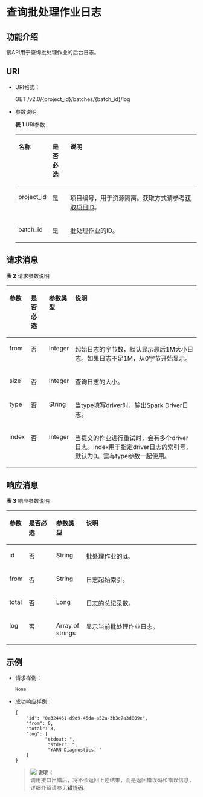 # 查询批处理作业日志<a name="dli_02_0128"></a>

## 功能介绍<a name="zh-cn_topic_0103345066_zh-cn_topic_0102902523_s1f0e4fd3d502405199f36f78e68721aa"></a>

该API用于查询批处理作业的后台日志。

## URI<a name="zh-cn_topic_0103345066_zh-cn_topic_0102902523_s9e1b8ec5b57c422a942b19835da7d66e"></a>

-   URI格式：

    GET /v2.0/\{project\_id\}/batches/\{batch\_id\}/log

-   参数说明

    **表 1**  URI参数

    <a name="zh-cn_topic_0103345066_zh-cn_topic_0102902523_zh-cn_topic_0069077803_table60779388"></a>
    <table><thead align="left"><tr id="zh-cn_topic_0103345066_zh-cn_topic_0102902523_zh-cn_topic_0069077803_row61411666"><th class="cellrowborder" valign="top" width="14.000000000000002%" id="mcps1.2.4.1.1"><p id="zh-cn_topic_0103345066_zh-cn_topic_0102902523_a420a62a594f9410eaea229ffc8037a61"><a name="zh-cn_topic_0103345066_zh-cn_topic_0102902523_a420a62a594f9410eaea229ffc8037a61"></a><a name="zh-cn_topic_0103345066_zh-cn_topic_0102902523_a420a62a594f9410eaea229ffc8037a61"></a>名称</p>
    </th>
    <th class="cellrowborder" valign="top" width="10%" id="mcps1.2.4.1.2"><p id="zh-cn_topic_0103345066_zh-cn_topic_0102902523_zh-cn_topic_0069077803_p873025824211"><a name="zh-cn_topic_0103345066_zh-cn_topic_0102902523_zh-cn_topic_0069077803_p873025824211"></a><a name="zh-cn_topic_0103345066_zh-cn_topic_0102902523_zh-cn_topic_0069077803_p873025824211"></a>是否必选</p>
    </th>
    <th class="cellrowborder" valign="top" width="76%" id="mcps1.2.4.1.3"><p id="zh-cn_topic_0103345066_zh-cn_topic_0102902523_a692d3cd97b464aed90ba6d841900a4a5"><a name="zh-cn_topic_0103345066_zh-cn_topic_0102902523_a692d3cd97b464aed90ba6d841900a4a5"></a><a name="zh-cn_topic_0103345066_zh-cn_topic_0102902523_a692d3cd97b464aed90ba6d841900a4a5"></a>说明</p>
    </th>
    </tr>
    </thead>
    <tbody><tr id="zh-cn_topic_0103345066_zh-cn_topic_0102902523_zh-cn_topic_0069077803_row48589216"><td class="cellrowborder" valign="top" width="14.000000000000002%" headers="mcps1.2.4.1.1 "><p id="zh-cn_topic_0103345066_zh-cn_topic_0102902523_zh-cn_topic_0069077803_p43412436"><a name="zh-cn_topic_0103345066_zh-cn_topic_0102902523_zh-cn_topic_0069077803_p43412436"></a><a name="zh-cn_topic_0103345066_zh-cn_topic_0102902523_zh-cn_topic_0069077803_p43412436"></a>project_id</p>
    </td>
    <td class="cellrowborder" valign="top" width="10%" headers="mcps1.2.4.1.2 "><p id="zh-cn_topic_0103345066_zh-cn_topic_0102902523_zh-cn_topic_0069077803_p26746391"><a name="zh-cn_topic_0103345066_zh-cn_topic_0102902523_zh-cn_topic_0069077803_p26746391"></a><a name="zh-cn_topic_0103345066_zh-cn_topic_0102902523_zh-cn_topic_0069077803_p26746391"></a>是</p>
    </td>
    <td class="cellrowborder" valign="top" width="76%" headers="mcps1.2.4.1.3 "><p id="p1310472724012"><a name="p1310472724012"></a><a name="p1310472724012"></a>项目编号，用于资源隔离。获取方式请参考<a href="获取项目ID.md">获取项目ID</a>。</p>
    </td>
    </tr>
    <tr id="zh-cn_topic_0103345066_row40002247161527"><td class="cellrowborder" valign="top" width="14.000000000000002%" headers="mcps1.2.4.1.1 "><p id="zh-cn_topic_0103345066_p11474470161527"><a name="zh-cn_topic_0103345066_p11474470161527"></a><a name="zh-cn_topic_0103345066_p11474470161527"></a>batch_id</p>
    </td>
    <td class="cellrowborder" valign="top" width="10%" headers="mcps1.2.4.1.2 "><p id="zh-cn_topic_0103345066_p57016873161527"><a name="zh-cn_topic_0103345066_p57016873161527"></a><a name="zh-cn_topic_0103345066_p57016873161527"></a>是</p>
    </td>
    <td class="cellrowborder" valign="top" width="76%" headers="mcps1.2.4.1.3 "><p id="zh-cn_topic_0103345066_p54964009161527"><a name="zh-cn_topic_0103345066_p54964009161527"></a><a name="zh-cn_topic_0103345066_p54964009161527"></a>批处理作业的ID。</p>
    </td>
    </tr>
    </tbody>
    </table>


## 请求消息<a name="zh-cn_topic_0103345066_zh-cn_topic_0102902523_section20458182103"></a>

**表 2**  请求参数说明

<a name="zh-cn_topic_0103345066_zh-cn_topic_0102902523_table1944164663513"></a>
<table><thead align="left"><tr id="zh-cn_topic_0103345066_zh-cn_topic_0102902523_row29441446113518"><th class="cellrowborder" valign="top" width="8%" id="mcps1.2.5.1.1"><p id="zh-cn_topic_0103345066_zh-cn_topic_0102902523_p1935161415364"><a name="zh-cn_topic_0103345066_zh-cn_topic_0102902523_p1935161415364"></a><a name="zh-cn_topic_0103345066_zh-cn_topic_0102902523_p1935161415364"></a>参数</p>
</th>
<th class="cellrowborder" valign="top" width="9.9%" id="mcps1.2.5.1.2"><p id="zh-cn_topic_0103345066_zh-cn_topic_0102902523_p1036131419366"><a name="zh-cn_topic_0103345066_zh-cn_topic_0102902523_p1036131419366"></a><a name="zh-cn_topic_0103345066_zh-cn_topic_0102902523_p1036131419366"></a>是否必选</p>
</th>
<th class="cellrowborder" valign="top" width="9.969999999999999%" id="mcps1.2.5.1.3"><p id="zh-cn_topic_0103345066_zh-cn_topic_0102902523_p17381114123617"><a name="zh-cn_topic_0103345066_zh-cn_topic_0102902523_p17381114123617"></a><a name="zh-cn_topic_0103345066_zh-cn_topic_0102902523_p17381114123617"></a>参数类型</p>
</th>
<th class="cellrowborder" valign="top" width="72.13000000000001%" id="mcps1.2.5.1.4"><p id="zh-cn_topic_0103345066_zh-cn_topic_0102902523_p1340121413614"><a name="zh-cn_topic_0103345066_zh-cn_topic_0102902523_p1340121413614"></a><a name="zh-cn_topic_0103345066_zh-cn_topic_0102902523_p1340121413614"></a>说明</p>
</th>
</tr>
</thead>
<tbody><tr id="zh-cn_topic_0103345066_row53252829155831"><td class="cellrowborder" valign="top" width="8%" headers="mcps1.2.5.1.1 "><p id="zh-cn_topic_0103345066_p46898331155831"><a name="zh-cn_topic_0103345066_p46898331155831"></a><a name="zh-cn_topic_0103345066_p46898331155831"></a>from</p>
</td>
<td class="cellrowborder" valign="top" width="9.9%" headers="mcps1.2.5.1.2 "><p id="zh-cn_topic_0103345066_p40668489155831"><a name="zh-cn_topic_0103345066_p40668489155831"></a><a name="zh-cn_topic_0103345066_p40668489155831"></a>否</p>
</td>
<td class="cellrowborder" valign="top" width="9.969999999999999%" headers="mcps1.2.5.1.3 "><p id="zh-cn_topic_0103345066_p5813287155831"><a name="zh-cn_topic_0103345066_p5813287155831"></a><a name="zh-cn_topic_0103345066_p5813287155831"></a>Integer</p>
</td>
<td class="cellrowborder" valign="top" width="72.13000000000001%" headers="mcps1.2.5.1.4 "><p id="zh-cn_topic_0103345066_p17904268162446"><a name="zh-cn_topic_0103345066_p17904268162446"></a><a name="zh-cn_topic_0103345066_p17904268162446"></a>起始日志的字节数，默认显示最后1M大小日志。如果日志不足1M，从0字节开始显示。</p>
</td>
</tr>
<tr id="zh-cn_topic_0103345066_row13373521155831"><td class="cellrowborder" valign="top" width="8%" headers="mcps1.2.5.1.1 "><p id="zh-cn_topic_0103345066_p6949431155831"><a name="zh-cn_topic_0103345066_p6949431155831"></a><a name="zh-cn_topic_0103345066_p6949431155831"></a>size</p>
</td>
<td class="cellrowborder" valign="top" width="9.9%" headers="mcps1.2.5.1.2 "><p id="zh-cn_topic_0103345066_p26033042155831"><a name="zh-cn_topic_0103345066_p26033042155831"></a><a name="zh-cn_topic_0103345066_p26033042155831"></a>否</p>
</td>
<td class="cellrowborder" valign="top" width="9.969999999999999%" headers="mcps1.2.5.1.3 "><p id="zh-cn_topic_0103345066_p28301633155831"><a name="zh-cn_topic_0103345066_p28301633155831"></a><a name="zh-cn_topic_0103345066_p28301633155831"></a>Integer</p>
</td>
<td class="cellrowborder" valign="top" width="72.13000000000001%" headers="mcps1.2.5.1.4 "><p id="zh-cn_topic_0103345066_p64252615162455"><a name="zh-cn_topic_0103345066_p64252615162455"></a><a name="zh-cn_topic_0103345066_p64252615162455"></a>查询日志的大小。</p>
</td>
</tr>
<tr id="row20634150143618"><td class="cellrowborder" valign="top" width="8%" headers="mcps1.2.5.1.1 "><p id="p1963555011368"><a name="p1963555011368"></a><a name="p1963555011368"></a>type</p>
</td>
<td class="cellrowborder" valign="top" width="9.9%" headers="mcps1.2.5.1.2 "><p id="p126351250133611"><a name="p126351250133611"></a><a name="p126351250133611"></a>否</p>
</td>
<td class="cellrowborder" valign="top" width="9.969999999999999%" headers="mcps1.2.5.1.3 "><p id="p76351550183617"><a name="p76351550183617"></a><a name="p76351550183617"></a>String</p>
</td>
<td class="cellrowborder" valign="top" width="72.13000000000001%" headers="mcps1.2.5.1.4 "><p id="p13636750103616"><a name="p13636750103616"></a><a name="p13636750103616"></a>当type填写driver时，输出Spark Driver日志。</p>
</td>
</tr>
<tr id="row4823049113716"><td class="cellrowborder" valign="top" width="8%" headers="mcps1.2.5.1.1 "><p id="p15823184912379"><a name="p15823184912379"></a><a name="p15823184912379"></a>index</p>
</td>
<td class="cellrowborder" valign="top" width="9.9%" headers="mcps1.2.5.1.2 "><p id="p2823349183712"><a name="p2823349183712"></a><a name="p2823349183712"></a>否</p>
</td>
<td class="cellrowborder" valign="top" width="9.969999999999999%" headers="mcps1.2.5.1.3 "><p id="p582314913716"><a name="p582314913716"></a><a name="p582314913716"></a>Integer</p>
</td>
<td class="cellrowborder" valign="top" width="72.13000000000001%" headers="mcps1.2.5.1.4 "><p id="p68237495374"><a name="p68237495374"></a><a name="p68237495374"></a>当提交的作业进行重试时，会有多个driver日志。index用于指定driver日志的索引号，默认为0。需与type参数一起使用。</p>
</td>
</tr>
</tbody>
</table>

## 响应消息<a name="zh-cn_topic_0103345066_zh-cn_topic_0102902523_sd1ecb66580054b2ea403be8b2272a2c7"></a>

**表 3**  响应参数说明

<a name="zh-cn_topic_0103345066_zh-cn_topic_0102902523_table1391425172812"></a>
<table><thead align="left"><tr id="zh-cn_topic_0103345066_zh-cn_topic_0102902523_row239272520282"><th class="cellrowborder" valign="top" width="9.66%" id="mcps1.2.5.1.1"><p id="zh-cn_topic_0103345066_zh-cn_topic_0102902523_p73934250283"><a name="zh-cn_topic_0103345066_zh-cn_topic_0102902523_p73934250283"></a><a name="zh-cn_topic_0103345066_zh-cn_topic_0102902523_p73934250283"></a>参数</p>
</th>
<th class="cellrowborder" valign="top" width="14.510000000000002%" id="mcps1.2.5.1.2"><p id="p671919142279"><a name="p671919142279"></a><a name="p671919142279"></a>是否必选</p>
</th>
<th class="cellrowborder" valign="top" width="15.72%" id="mcps1.2.5.1.3"><p id="zh-cn_topic_0103345066_zh-cn_topic_0102902523_p93931525182819"><a name="zh-cn_topic_0103345066_zh-cn_topic_0102902523_p93931525182819"></a><a name="zh-cn_topic_0103345066_zh-cn_topic_0102902523_p93931525182819"></a>参数类型</p>
</th>
<th class="cellrowborder" valign="top" width="60.11%" id="mcps1.2.5.1.4"><p id="zh-cn_topic_0103345066_zh-cn_topic_0102902523_p339412542814"><a name="zh-cn_topic_0103345066_zh-cn_topic_0102902523_p339412542814"></a><a name="zh-cn_topic_0103345066_zh-cn_topic_0102902523_p339412542814"></a>说明</p>
</th>
</tr>
</thead>
<tbody><tr id="zh-cn_topic_0103345066_row63379595162513"><td class="cellrowborder" valign="top" width="9.66%" headers="mcps1.2.5.1.1 "><p id="zh-cn_topic_0103345066_p50256728162513"><a name="zh-cn_topic_0103345066_p50256728162513"></a><a name="zh-cn_topic_0103345066_p50256728162513"></a>id</p>
</td>
<td class="cellrowborder" valign="top" width="14.510000000000002%" headers="mcps1.2.5.1.2 "><p id="p57191314112713"><a name="p57191314112713"></a><a name="p57191314112713"></a>否</p>
</td>
<td class="cellrowborder" valign="top" width="15.72%" headers="mcps1.2.5.1.3 "><p id="zh-cn_topic_0103345066_p44263180162513"><a name="zh-cn_topic_0103345066_p44263180162513"></a><a name="zh-cn_topic_0103345066_p44263180162513"></a>String</p>
</td>
<td class="cellrowborder" valign="top" width="60.11%" headers="mcps1.2.5.1.4 "><p id="zh-cn_topic_0103345066_p28547791162513"><a name="zh-cn_topic_0103345066_p28547791162513"></a><a name="zh-cn_topic_0103345066_p28547791162513"></a>批处理作业的id。</p>
</td>
</tr>
<tr id="zh-cn_topic_0103345066_row66694500162513"><td class="cellrowborder" valign="top" width="9.66%" headers="mcps1.2.5.1.1 "><p id="zh-cn_topic_0103345066_p7592495162513"><a name="zh-cn_topic_0103345066_p7592495162513"></a><a name="zh-cn_topic_0103345066_p7592495162513"></a>from</p>
</td>
<td class="cellrowborder" valign="top" width="14.510000000000002%" headers="mcps1.2.5.1.2 "><p id="p77191014152719"><a name="p77191014152719"></a><a name="p77191014152719"></a>否</p>
</td>
<td class="cellrowborder" valign="top" width="15.72%" headers="mcps1.2.5.1.3 "><p id="zh-cn_topic_0103345066_p11012339162513"><a name="zh-cn_topic_0103345066_p11012339162513"></a><a name="zh-cn_topic_0103345066_p11012339162513"></a>String</p>
</td>
<td class="cellrowborder" valign="top" width="60.11%" headers="mcps1.2.5.1.4 "><p id="zh-cn_topic_0103345066_p19584260162513"><a name="zh-cn_topic_0103345066_p19584260162513"></a><a name="zh-cn_topic_0103345066_p19584260162513"></a>日志起始索引。</p>
</td>
</tr>
<tr id="zh-cn_topic_0103345066_row59606283162513"><td class="cellrowborder" valign="top" width="9.66%" headers="mcps1.2.5.1.1 "><p id="zh-cn_topic_0103345066_p49846418162513"><a name="zh-cn_topic_0103345066_p49846418162513"></a><a name="zh-cn_topic_0103345066_p49846418162513"></a>total</p>
</td>
<td class="cellrowborder" valign="top" width="14.510000000000002%" headers="mcps1.2.5.1.2 "><p id="p12719614172710"><a name="p12719614172710"></a><a name="p12719614172710"></a>否</p>
</td>
<td class="cellrowborder" valign="top" width="15.72%" headers="mcps1.2.5.1.3 "><p id="zh-cn_topic_0103345066_p11028097162513"><a name="zh-cn_topic_0103345066_p11028097162513"></a><a name="zh-cn_topic_0103345066_p11028097162513"></a>Long</p>
</td>
<td class="cellrowborder" valign="top" width="60.11%" headers="mcps1.2.5.1.4 "><p id="zh-cn_topic_0103345066_p20860697162513"><a name="zh-cn_topic_0103345066_p20860697162513"></a><a name="zh-cn_topic_0103345066_p20860697162513"></a>日志的总记录数。</p>
</td>
</tr>
<tr id="zh-cn_topic_0103345066_row28992541162513"><td class="cellrowborder" valign="top" width="9.66%" headers="mcps1.2.5.1.1 "><p id="zh-cn_topic_0103345066_p40845066162513"><a name="zh-cn_topic_0103345066_p40845066162513"></a><a name="zh-cn_topic_0103345066_p40845066162513"></a>log</p>
</td>
<td class="cellrowborder" valign="top" width="14.510000000000002%" headers="mcps1.2.5.1.2 "><p id="p15719614192713"><a name="p15719614192713"></a><a name="p15719614192713"></a>否</p>
</td>
<td class="cellrowborder" valign="top" width="15.72%" headers="mcps1.2.5.1.3 "><p id="zh-cn_topic_0103345066_p20116078162513"><a name="zh-cn_topic_0103345066_p20116078162513"></a><a name="zh-cn_topic_0103345066_p20116078162513"></a>Array of strings</p>
</td>
<td class="cellrowborder" valign="top" width="60.11%" headers="mcps1.2.5.1.4 "><p id="zh-cn_topic_0103345066_p18789622162513"><a name="zh-cn_topic_0103345066_p18789622162513"></a><a name="zh-cn_topic_0103345066_p18789622162513"></a>显示当前批处理作业日志。</p>
</td>
</tr>
</tbody>
</table>

## 示例<a name="zh-cn_topic_0103345066_zh-cn_topic_0102902523_section17446171164041"></a>

-   请求样例：

    ```
    None
    ```

-   成功响应样例：

    ```
    {
        "id": "0a324461-d9d9-45da-a52a-3b3c7a3d809e",
        "from": 0,
        "total": 3,
        "log": [
               "stdout: ",
                "stderr: ",
                "YARN Diagnostics: "
        ]
    }
    ```

    >![](public_sys-resources/icon-note.gif) **说明：**   
    >调用接口出错后，将不会返回上述结果，而是返回错误码和错误信息，详细介绍请参见[错误码](错误码.md)。  


